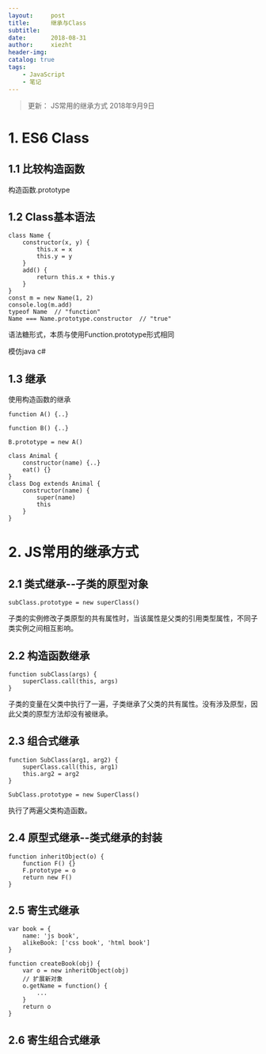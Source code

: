 ```yaml
---
layout:     post
title:      继承与Class
subtitle:   
date:       2018-08-31
author:     xiezht
header-img: 
catalog: true
tags: 
    - JavaScript
    - 笔记
---
```


> 更新：
> JS常用的继承方式 2018年9月9日


# 1. ES6 Class

## 1.1 比较构造函数

构造函数.prototype

## 1.2 Class基本语法

```
class Name {
    constructor(x, y) {
        this.x = x
        this.y = y
    }
    add() {
        return this.x + this.y
    }
}
const m = new Name(1, 2)
console.log(m.add)
typeof Name  // "function"
Name === Name.prototype.constructor  // "true"
```
语法糖形式，本质与使用Function.prototype形式相同

模仿java c#

## 1.3 继承

使用构造函数的继承

```
function A() {..}

function B() {..}

B.prototype = new A()
```

```
class Animal {
    constructor(name) {..}
    eat() {}
}
class Dog extends Animal {
    constructor(name) {
        super(name)
        this
    }
}
```

# 2. JS常用的继承方式

## 2.1 类式继承--子类的原型对象

```
subClass.prototype = new superClass()
```

子类的实例修改子类原型的共有属性时，当该属性是父类的引用类型属性，不同子类实例之间相互影响。

## 2.2 构造函数继承

```
function subClass(args) {
    superClass.call(this, args)
}
```

子类的变量在父类中执行了一遍，子类继承了父类的共有属性。没有涉及原型，因此父类的原型方法却没有被继承。

## 2.3 组合式继承

```
function SubClass(arg1, arg2) {
    superClass.call(this, arg1)
    this.arg2 = arg2
}

SubClass.prototype = new SuperClass()
```

执行了两遍父类构造函数。

## 2.4 原型式继承--类式继承的封装

```
function inheritObject(o) {
    function F() {}
    F.prototype = o
    return new F()
}
```

## 2.5 寄生式继承

```
var book = {
    name: 'js book',
    alikeBook: ['css book', 'html book']
}

function createBook(obj) {
    var o = new inheritObject(obj)
    // 扩展新对象
    o.getName = function() {
        ...
    }
    return o
}
```

## 2.6 寄生组合式继承

